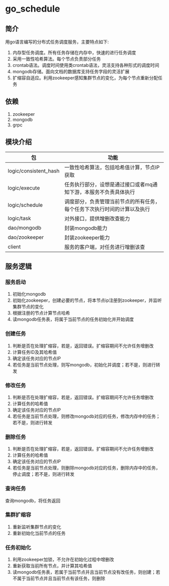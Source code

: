 # go_schedule
## 简介
用go语言编写的分布式任务调度服务，主要特点如下:
1. 内存型任务调度。所有任务存储在内存中，快速的进行任务调度
2. 采用一致性哈希算法。每个节点负责部分任务
3. crontab语法。调度时间使用类crontab语法，灵活支持各种形式的调度时间
4. mongodb存储。面向文档的数据库支持任务字段的灵活扩展
5. 扩缩容自适应。利用zookeeper感知集群节点的变化，为每个节点重新分配任务

## 依赖
1. zookeeper
2. mongodb
3. grpc

## 模块介绍
 包 | 功能 
 --- | --- 
 logic/consistent_hash | 一致性哈希算法，包括哈希值计算，节点IP获取
 logic/execute | 任务执行部分，设想是通过接口或者mq通知下游，本服务不负责具体执行
 logic/schedule | 调度部分，负责管理当前节点的所有任务，每个任务下次执行时间的计算以及执行
 logic/task | 对外接口，提供增删改查能力
 dao/mongodb | 封装mongodb能力
 dao/zookeeper | 封装zookeeper能力
 client | 服务的客户端，对任务进行增删该查

 ## 服务逻辑
 ### 服务启动
1. 初始化mongodb
2. 初始化zookeeper，创建必要的节点，将本节点ip注册到zookeeper，并监听集群节点的变化
3. 根据注册的节点计算节点哈希
4. 读mongodb任务表，将属于当前节点的任务初始化并开始调度
 ### 创建任务
1. 判断是否在处理扩缩容，若是，返回错误。扩缩容期间不允许任务增删改
2. 计算任务ID及其哈希值
3. 确定该任务对应的节点IP
4. 若任务是当前节点处理，则写mongodb，初始化并调度；若不是，则进行转发
 ### 修改任务
1. 判断是否在处理扩缩容，若是，返回错误。扩缩容期间不允许任务增删改
2. 计算任务的哈希值
3. 确定该任务对应的节点IP
4. 若任务是当前节点处理，则修改mongodb对应的任务，修改内存中的任务；若不是，则进行转发
 ### 删除任务
1. 判断是否在处理扩缩容，若是，返回错误。扩缩容期间不允许任务增删改
2. 计算任务的哈希值
3. 确定该任务对应的节点IP
4. 若任务是当前节点处理，则删除mongodb对应的任务，删除内存中的任务，停止调度；若不是，则进行转发
 ### 查询任务
查询mongodb，将任务返回
 ### 集群扩缩容
 1. 重新监听集群节点的变化
 2. 重新初始化当前节点的任务
 ### 任务初始化
 1. 利用zookeeper加锁，不允许在初始化过程中增删改
 2. 重新获取当前所有节点，并计算其哈希值
 3. 读mongodb任务表，若属于当前节点并且当前节点没有改任务，则创建；若不属于当前节点并且当前节点有该任务，则删除
